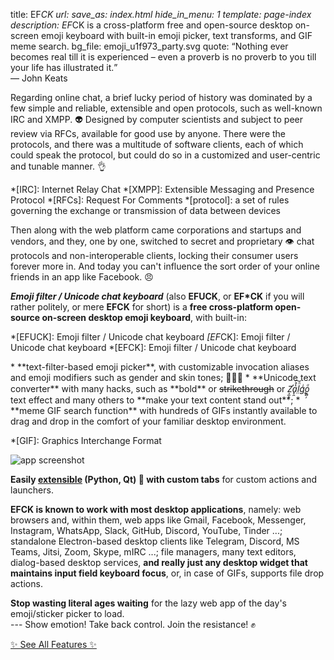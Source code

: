 title: EF*CK
url:
save_as: index.html
hide_in_menu: 1
template: page-index
description: EF*CK is a cross-platform free and open-source desktop on-screen emoji keyboard with built-in emoji picker, text transforms, and GIF meme search.
bg_file: emoji_u1f973_party.svg
quote: <q>Nothing ever becomes real till it is experienced – even a proverb is no proverb to you till your life has illustrated it.</q><br>— John Keats

<aside class="p" markdown="1">
Regarding online chat, a brief lucky period of history was
dominated by a few simple and 
reliable, extensible and open protocols,
such as well-known IRC and XMPP. 👽
Designed by computer scientists and subject to peer review
via RFCs,
available for good use by anyone.
There were the protocols,
and there was a multitude of software clients,
each of which could speak the protocol,
but could do so in a customized and user-centric
and tunable manner. 👌

*[IRC]: Internet Relay Chat
*[XMPP]: Extensible Messaging and Presence Protocol
*[RFCs]: Request For Comments
*[protocol]: a set of rules governing the exchange or transmission of data between devices

Then along with the web platform came corporations
and startups and vendors,
and they, one by one, switched to 
secret and proprietary 👁 chat
protocols and non-interoperable clients,
locking their consumer users forever more in. 
And today you can't influence the 
sort order of your online friends in an app like Facebook. 😠
</aside>

<div itemprop="description" class="p description" markdown="1">

**<cite>Emoji filter / Unicode chat keyboard</cite>**
(also **EFUCK**, or **EF*CK** if you will rather politely, 
or mere **EFCK** for short)
is a **free cross-platform open-source on-screen
desktop emoji keyboard**,
with built-in:

*[EFUCK]: Emoji filter / Unicode chat keyboard
*[EF*CK]: Emoji filter / Unicode chat keyboard
*[EFCK]: Emoji filter / Unicode chat keyboard

<div class="features" markdown="1">
* **text-filter-based emoji picker**, with customizable
  invocation aliases and emoji modifiers such
  as gender and skin tones; 🙋🏼‍♀️
* **Unicode text converter** with many hacks,
  such as **bold** or <s>strikethrough</s> or
  <i aria-label="Zalgo" role="img">Z̛͕̫͉a̟̯̔̊͠l̤ͪg̨ͥo͙̻̦ͣ</i> text effect
  and many others to **make your text content stand out**;
* **meme GIF search function** with hundreds of GIFs
  instantly available to drag and drop in the comfort of your 
  familiar desktop environment.

*[GIF]: Graphics Interchange Format

<div class="screenshot"><img alt="app screenshot" class="screenshot" itemprop="screenshot" loading="lazy" src="{static}/images/screenshot.png"></div>
</div>
</div>

**Easily [extensible]({filename}/pages/faq.md#extending)
(Python, Qt) 🐍
with custom tabs** for custom actions and launchers.

**EFCK is known to work with most
desktop applications**, namely:
web browsers and, within them, web apps like 
Gmail, Facebook, Messenger, Instagram, WhatsApp,
Slack, GitHub, Discord, YouTube, Tinder ...;
standalone Electron-based desktop clients like 
Telegram, Discord, MS Teams, Jitsi, Zoom,
Skype, mIRC ...; file managers, many text editors,
dialog-based desktop services, **and really just any
desktop widget that maintains input field keyboard focus**,
or, in case of GIFs, supports file drop actions.

**Stop wasting literal ages waiting** for the lazy 
web app of the day's
emoji/sticker picker to load.  
--- Show emotion!
Take back control. Join the resistance! ✊

<div class="center"><a class="fuzzy-box" href="{filename}/pages/features.md">✨ See All Features ✨</a></div>
